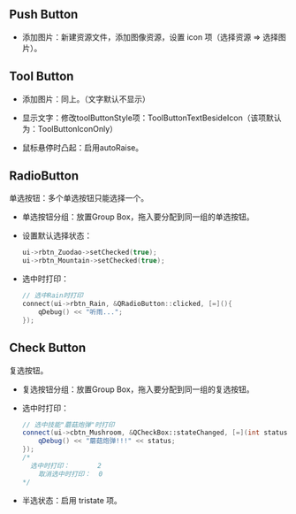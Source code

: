 ## Push Button

- 添加图片：新建资源文件，添加图像资源，设置 icon 项（选择资源 => 选择图片）。

## Tool Button

- 添加图片：同上。（文字默认不显示）

- 显示文字：修改toolButtonStyle项：ToolButtonTextBesideIcon（该项默认为：ToolButtonIconOnly）

- 鼠标悬停时凸起：启用autoRaise。

## RadioButton

单选按钮：多个单选按钮只能选择一个。

- 单选按钮分组：放置Group Box，拖入要分配到同一组的单选按钮。

- 设置默认选择状态：

  ```c++
  ui->rbtn_Zuodao->setChecked(true);
  ui->rbtn_Mountain->setChecked(true);
  ```

- 选中时打印：

  ```c
  // 选中Rain时打印
  connect(ui->rbtn_Rain, &QRadioButton::clicked, [=](){
      qDebug() << "听雨...";
  });
  ```

## Check Button

复选按钮。

- 复选按钮分组：放置Group Box，拖入要分配到同一组的复选按钮。

- 选中时打印：

  ```c++
  // 选中技能"蘑菇炮弹"时打印
  connect(ui->cbtn_Mushroom, &QCheckBox::stateChanged, [=](int status){
      qDebug() << "蘑菇炮弹!!!" << status;
  });
  /*
  	选中时打印：		 2
      取消选中时打印：	0
  */
  ```

- 半选状态：启用 tristate 项。


